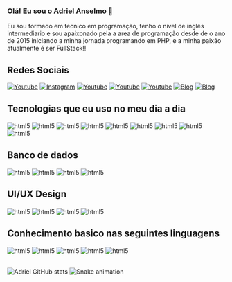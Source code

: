 ### Olá! Eu sou o Adriel Anselmo 👋
Eu sou formado em tecnico em programação, tenho o nível de inglês intermediario e sou apaixonado pela a area de programação desde de o ano de 2015 iniciando a minha jornada programando em PHP, e a minha paixão atualmente é ser FullStack!!


## Redes Sociais

[![Youtube](https://img.shields.io/badge/YouTube-FF0000?style=for-the-badge&logo=youtube&logoColor=white)](https://youtube.com)
[![Instagram](https://img.shields.io/badge/Instagram-E4405F?style=for-the-badge&logo=instagram&logoColor=white)](https://youtube.com)
[![Youtube](https://img.shields.io/badge/Netlify-00C7B7?style=for-the-badge&logo=netlify&logoColor=white)](https://youtube.com)
[![Youtube](https://img.shields.io/badge/LinkedIn-0077B5?style=for-the-badge&logo=linkedin&logoColor=white)](https://youtube.com)
[![Youtube](https://img.shields.io/badge/Behance-0054F7?style=for-the-badge&logo=behance&logoColor=white)](https://youtube.com)
[![Blog](https://img.shields.io/badge/Google_Play-414141?style=for-the-badge&logo=google-play&logoColor=white)](https://sujeitoprogramador.com)
[![Blog](https://img.shields.io/badge/website-000000?style=for-the-badge&logo=About.me&logoColor=white)](https://sujeitoprogramador.com)


## Tecnologias que eu uso no meu dia a dia

<div style="display: inline_block">
    <img  align="center" alt="html5" src="https://img.shields.io/badge/HTML5-E34F26?style=for-the-badge&logo=html5&logoColor=white" />
    <img  align="center" alt="html5" src="https://img.shields.io/badge/CSS-239120?&style=for-the-badge&logo=css3&logoColor=white" />
     <img  align="center"alt="html5" src="https://img.shields.io/badge/JavaScript-F7DF1E?style=for-the-badge&logo=javascript&logoColor=black" />
     <img  align="center"alt="html5" src="https://img.shields.io/badge/TypeScript-007ACC?style=for-the-badge&logo=typescript&logoColor=white" />
     <img  align="center"alt="html5" src="https://img.shields.io/badge/React-20232A?style=for-the-badge&logo=react&logoColor=61DAFB" />
    <img  align="center"alt="html5" src="https://img.shields.io/badge/Bootstrap-563D7C?style=for-the-badge&logo=bootstrap&logoColor=white" />
    <img  align="center"alt="html5" src="https://img.shields.io/badge/Redux-593D88?style=for-the-badge&logo=redux&logoColor=white" />
    <img  align="center"alt="html5" src="https://img.shields.io/badge/React_Router-CA4245?style=for-the-badge&logo=react-router&logoColor=white" />
<img  align="center"alt="html5" src="https://img.shields.io/badge/Sass-CC6699?style=for-the-badge&logo=sass&logoColor=white" />

</div>

## Banco de dados

<div style="display: inline_block">
    <img  align="center"alt="html5" src="https://img.shields.io/badge/firebase-ffca28?style=for-the-badge&logo=firebase&logoColor=black" />
    <img  align="center"alt="html5" src="https://img.shields.io/badge/MySQL-00000F?style=for-the-badge&logo=mysql&logoColor=white" />
    <img align="center" alt="html5" src="https://img.shields.io/badge/PostgreSQL-316192?style=for-the-badge&logo=postgresql&logoColor=white" />
    <img align="center" alt="html5" src="https://img.shields.io/badge/MongoDB-4EA94B?style=for-the-badge&logo=mongodb&logoColor=white" />
</div>

## UI/UX Design

<div style="display: inline_block">
    <img  align="center"alt="html5" src="https://img.shields.io/badge/Adobe%20Photoshop-31A8FF?style=for-the-badge&logo=Adobe%20Photoshop&logoColor=black" />
    <img  align="center"alt="html5" src="https://img.shields.io/badge/Adobe%20after%20affects-CF96FD?style=for-the-badge&logo=Adobe%20after%20effects&logoColor=393665" />
    <img align="center" alt="html5" src="https://img.shields.io/badge/Figma-F24E1E?style=for-the-badge&logo=figma&logoColor=white" />
    <img align="center" alt="html5" src="https://img.shields.io/badge/InVision-FF3366?style=for-the-badge&logo=InVision&logoColor=white" />
</div>

## Conhecimento basico nas seguintes linguagens

<div style="display: inline_block">
    <img  align="center" alt="html5" src="https://img.shields.io/badge/Python-14354C?style=for-the-badge&logo=python&logoColor=white" />
    <img  align="center" alt="html5" src="https://img.shields.io/badge/C%2B%2B-00599C?style=for-the-badge&logo=c%2B%2B&logoColor=white" />
     <img  align="center"alt="html5" src="https://img.shields.io/badge/C%23-239120?style=for-the-badge&logo=c-sharp&logoColor=white" />
     <img  align="center"alt="html5" src="https://img.shields.io/badge/Java-ED8B00?style=for-the-badge&logo=java&logoColor=white" />
     <img  align="center"alt="html5" src="https://img.shields.io/badge/PHP-777BB4?style=for-the-badge&logo=php&logoColor=white" />


</div>
<br/>

![Adriel GitHub stats](https://github-readme-stats.vercel.app/api?username=adrielanselmo&show_icons=true&theme=radical)
![Snake animation](https://github.com/seu-usuário-aqui/seu-usuário-aqui/blob/output/github-contribution-grid-snake.svg)

